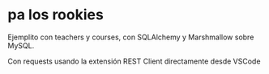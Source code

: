 # pa los rookies

Ejemplito con teachers y courses, con SQLAlchemy y Marshmallow sobre MySQL.

Con requests usando la extensión REST Client directamente desde VSCode



